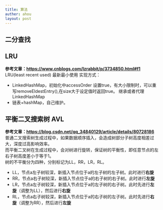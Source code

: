 ```yaml
---
title: 算法
auther: ahou
layout: post
---
```


## 二分查找


## LRU
**参考文章：https://www.cnblogs.com/lzrabbit/p/3734850.html#f1**
LRU(least recent used) 最新最小使用
实现方式：
- LinkedHashMap，初始化中accessOrder 设置true，有大小限制时，可以重写removeEldestEntry(),在size大于设定值时返回true。
继承或者代理LinkedHashMap
- 链表+hashMap，自己维护。


## 平衡二叉搜索树 AVL  
**参考文章：https://blog.csdn.net/qq_34840129/article/details/80728186**  
普通二叉搜索树生成过程中，如果数据顺序插入，会造成树部分子树高度相差过大，深度过高影响效率。  
而平衡二叉树在生成过程中，会对树进行旋转，保证树的平衡性，即任意节点的左右子树高度差小于等于1。  
树的不平衡分为四种，分别标记为LL，RR，LR，RL。
- LL，节点a左子树较深，新插入节点位于a的左子树的左子树。此时进行**右旋**
- RR，节点a右子树较深，新插入节点位于a的右子树的右子树。此时进行**左旋**
- LR，节点a左子树较深，新插入节点位于a的左子树的右子树。此时先进行**左旋**（调整为LL），然后进行**右旋**
- RL，节点a右子树较深，新插入节点位于a的右子树的左子树。此时先进行**右旋**（调整为RR），然后进行**左旋**